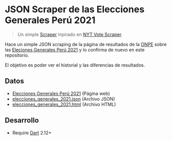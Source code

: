 # JSON Scraper de las Elecciones Generales Perú 2021

> Un simple [Scraper](https://es.wikipedia.org/wiki/Web_scraping) inpirado en [NYT Vote Scraper](https://github.com/alex/nyt-2020-election-scraper).

Hace un simple JSON scraping de la página de resultados de la [ONPE](https://www.onpe.gob.pe/) sobre las [Eleciones Generales Perú 2021](https://www.resultados.eleccionesgenerales2021.pe/EG2021/EleccionesPresidenciales/RePres/T) y lo confirma de nuevo en este repositorio.

El objetivo es poder ver el historial y las diferencias de resultados.

## Datos

- [Elecciones Generales Perú 2021](https://joseluisq.github.io/peru-elecciones-generales-2021-scraper/elecciones_generales_2021.html) (Página web)
- [elecciones_generales_2021.json](elecciones_generales_2021.json) (Archivo JSON)
- [elecciones_generales_2021.html](elecciones_generales_2021.html) (Archivo HTML)

## Desarrollo 

- Require [Dart](https://dart.dev/) 2.12+
